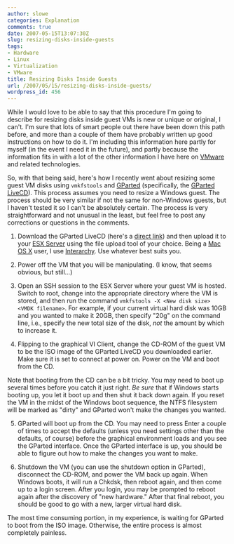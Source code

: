 ```yaml
---
author: slowe
categories: Explanation
comments: true
date: 2007-05-15T13:07:30Z
slug: resizing-disks-inside-guests
tags:
- Hardware
- Linux
- Virtualization
- VMware
title: Resizing Disks Inside Guests
url: /2007/05/15/resizing-disks-inside-guests/
wordpress_id: 456
---
```


While I would love to be able to say that this procedure I'm going to describe for resizing disks inside guest VMs is new or unique or original, I can't. I'm sure that lots of smart people out there have been down this path before, and more than a couple of them have probably written up good instructions on how to do it. I'm including this information here partly for myself (in the event I need it in the future), and partly because the information fits in with a lot of the other information I have here on [VMware](http://www.vmware.com/) and related technologies.

So, with that being said, here's how I recently went about resizing some guest VM disks using `vmkfstools` and [GParted](http://gparted.sourceforge.net/index.php) (specifically, the [GParted LiveCD](http://gparted.sourceforge.net/livecd.php)). This process assumes you need to resize a Windows guest. The process should be very similar if not the same for non-Windows guests, but I haven't tested it so I can't be absolutely certain. The process is very straightforward and not unusual in the least, but feel free to post any corrections or questions in the comments.

1. Download the GParted LiveCD (here's a [direct link](http://sourceforge.net/project/showfiles.php?group_id=115843&package_id=173828)) and then upload it to your [ESX Server](http://www.vmware.com/products/vi/esx/) using the file upload tool of your choice. Being a [Mac OS X](http://www.apple.com/macosx/) user, I use [Interarchy](http://www.nolobe.com/interarchy/). Use whatever best suits you.

2. Power off the VM that you will be manipulating. (I know, that seems obvious, but still...)

3. Open an SSH session to the ESX Server where your guest VM is hosted. Switch to root, change into the appropriate directory where the VM is stored, and then run the command `vmkfstools -X <New disk size> <VMDK filename>`. For example, if your current virtual hard disk was 10GB and you wanted to make it 20GB, then specify "20g" on the command line, i.e., specify the new total size of the disk, _not_ the amount by which to increase it.

4. Flipping to the graphical VI Client, change the CD-ROM of the guest VM to be the ISO image of the GParted LiveCD you downloaded earlier. Make sure it is set to connect at power on. Power on the VM and boot from the CD.  

Note that booting from the CD can be a bit tricky. You may need to boot up several times before you catch it just right. _Be sure_ that if Windows starts booting up, you let it boot up and then shut it back down again. If you reset the VM in the midst of the Windows boot sequence, the NTFS filesystem will be marked as "dirty" and GParted won't make the changes you wanted.

5. GParted will boot up from the CD. You may need to press Enter a couple of times to accept the defaults (unless you need settings other than the defaults, of course) before the graphical environment loads and you see the GParted interface. Once the GParted interface is up, you should be able to figure out how to make the changes you want to make.

6. Shutdown the VM (you can use the shutdown option in GParted), disconnect the CD-ROM, and power the VM back up again. When Windows boots, it will run a Chkdsk, then reboot again, and then come up to a login screen. After you login, you may be prompted to reboot again after the discovery of "new hardware." After that final reboot, you should be good to go with a new, larger virtual hard disk.

The most time consuming portion, in my experience, is waiting for GParted to boot from the ISO image. Otherwise, the entire process is almost completely painless.
